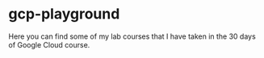 # gcp-playground

Here you can find some of my lab courses that I have taken in the 30 days of Google Cloud course.
